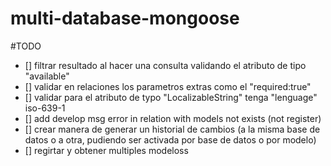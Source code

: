 # multi-database-mongoose

#TODO

- [] filtrar resultado al hacer una consulta validando el atributo de tipo "available"
- [] validar en relaciones los parametros extras como el "required:true"
- [] validar para el atributo de typo "LocalizableString" tenga "lenguage" iso-639-1
- [] add develop msg error in relation with models not exists (not register)
- [] crear manera de generar un historial de cambios (a la misma base de datos o a otra, pudiendo ser activada por base de datos o por modelo)
- [] regirtar y obtener multiples modeloss
